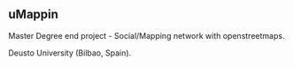 ## uMappin

Master Degree end project - Social/Mapping network with openstreetmaps.

Deusto University (Bilbao, Spain).
